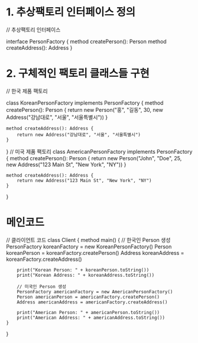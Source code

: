 # 1. 추상팩토리 인터페이스 정의

// 추상팩토리 인터페이스

interface PersonFactory {
    method createPerson(): Person
    method createAddress(): Address
}


# 2. 구체적인 팩토리 클래스들 구현

// 한국 제품 팩토리

class KoreanPersonFactory implements PersonFactory {
    method createPerson(): Person {
        return new Person("홍", "길동", 30, new Address("강남대로", "서울", "서울특별시"))
    }

    method createAddress(): Address {
        return new Address("강남대로", "서울", "서울특별시")
    }
}
// 미국 제품 팩토리
class AmericanPersonFactory implements PersonFactory {
    method createPerson(): Person {
        return new Person("John", "Doe", 25, new Address("123 Main St", "New York", "NY"))
    }

    method createAddress(): Address {
        return new Address("123 Main St", "New York", "NY")
    }
}


# 메인코드

// 클라이언트 코드
class Client {
    method main() {
        // 한국인 Person 생성
        PersonFactory koreanFactory = new KoreanPersonFactory()
        Person koreanPerson = koreanFactory.createPerson()
        Address koreanAddress = koreanFactory.createAddress()

        print("Korean Person: " + koreanPerson.toString())
        print("Korean Address: " + koreanAddress.toString())

        // 미국인 Person 생성
        PersonFactory americanFactory = new AmericanPersonFactory()
        Person americanPerson = americanFactory.createPerson()
        Address americanAddress = americanFactory.createAddress()

        print("American Person: " + americanPerson.toString())
        print("American Address: " + americanAddress.toString())
    }
}
